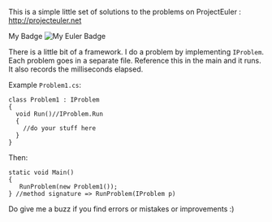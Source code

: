 This is a simple little set of solutions to the problems on ProjectEuler : http://projecteuler.net

My Badge
![My Euler Badge](http://projecteuler.net/profile/gideondsouza.png)

There is a little bit of a framework. I do a problem by implementing `IProblem`. Each problem goes in a separate file. Reference this in the main and it runs. It also records the milliseconds elapsed.

Example `Problem1.cs`:

    class Problem1 : IProblem
    {
      void Run()//IProblem.Run
      {
        //do your stuff here
      }
    }

Then:

    static void Main()
    {
       RunProblem(new Problem1());
    } //method signature => RunProblem(IProblem p)


Do give me a buzz if you find errors or mistakes or improvements :)